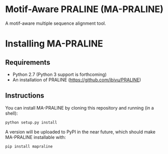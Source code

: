 # Motif-Aware PRALINE (MA-PRALINE)

A motif-aware multiple sequence alignment tool.

# Installing MA-PRALINE

## Requirements

* Python 2.7 (Python 3 support is forthcoming)
* An installation of PRALINE (https://github.com/ibivu/PRALINE)

## Instructions

You can install MA-PRALINE by cloning this repository and running (in a shell):

`python setup.py install`

A version will be uploaded to PyPI in the near future, which should make
MA-PRALINE installable with:

`pip install mapraline`
